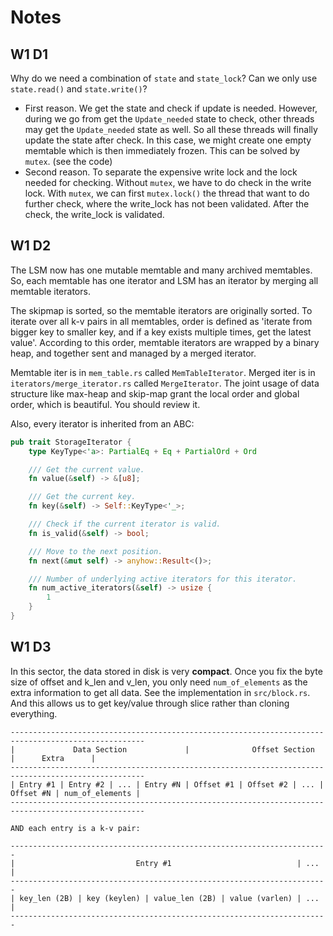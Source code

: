 # Notes

## W1 D1

Why do we need a combination of `state` and `state_lock`? Can we only use `state.read()` and `state.write()`?
- First reason. We get the state and check if update is needed. However, during we go from get the `Update_needed` state to check, other threads may get the `Update_needed` state as well. So all these threads will finally update the state after check. In this case, we might create one empty memtable which is then immediately frozen. This can be solved by `mutex`. (see the code)
- Second reason. To separate the expensive write lock and the lock needed for checking. Without `mutex`, we have to do check in the write lock. With `mutex`, we can first `mutex.lock()` the thread that want to do further check, where the write_lock has not been validated. After the check, the write_lock is validated.

## W1 D2
The LSM now has one mutable memtable and many archived memtables. So, each memtable has one iterator and LSM has an iterator by merging all memtable iterators.

The skipmap is sorted, so the memtable iterators are originally sorted. To iterate over all k-v pairs in all memtables, order is defined as 'iterate from bigger key to smaller key, and if a key exists multiple times, get the latest value'. According to this order, memtable iterators are wrapped by a binary heap, and together sent and managed by a merged iterator.

Memtable iter is in `mem_table.rs` called `MemTableIterator`. Merged iter is in `iterators/merge_iterator.rs` called `MergeIterator`. The joint usage of data structure like max-heap and skip-map grant the local order and global order, which is beautiful. You should review it.

Also, every iterator is inherited from an ABC:
```rust
pub trait StorageIterator {
    type KeyType<'a>: PartialEq + Eq + PartialOrd + Ord

    /// Get the current value.
    fn value(&self) -> &[u8];

    /// Get the current key.
    fn key(&self) -> Self::KeyType<'_>;

    /// Check if the current iterator is valid.
    fn is_valid(&self) -> bool;

    /// Move to the next position.
    fn next(&mut self) -> anyhow::Result<()>;

    /// Number of underlying active iterators for this iterator.
    fn num_active_iterators(&self) -> usize {
        1
    }
}
```

## W1 D3
In this sector, the data stored in disk is very **compact**. Once you fix the byte size of offset and k_len and v_len, you only need `num_of_elements` as the extra information to get all data. See the implementation in `src/block.rs`. And this allows us to get key/value through slice rather than cloning everything.
```
----------------------------------------------------------------------------------------------------
|             Data Section             |              Offset Section             |      Extra      |
----------------------------------------------------------------------------------------------------
| Entry #1 | Entry #2 | ... | Entry #N | Offset #1 | Offset #2 | ... | Offset #N | num_of_elements |
----------------------------------------------------------------------------------------------------

AND each entry is a k-v pair:

-----------------------------------------------------------------------
|                           Entry #1                            | ... |
-----------------------------------------------------------------------
| key_len (2B) | key (keylen) | value_len (2B) | value (varlen) | ... |
-----------------------------------------------------------------------
```

